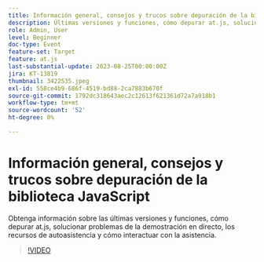 ```yaml
---
title: Información general, consejos y trucos sobre depuración de la biblioteca JavaScript
description: Últimas versiones y funciones, cómo depurar at.js, solucionar problemas de demostración en directo, recursos de autoasistencia y cómo interactuar con la asistencia.
role: Admin, User
level: Beginner
doc-type: Event
feature-set: Target
feature: at.js
last-substantial-update: 2023-08-25T00:00:00Z
jira: KT-13819
thumbnail: 3422535.jpeg
exl-id: 558ce4b9-686f-4519-bd88-2ca7883b670f
source-git-commit: 1792dc318643aec2c12613f621361d72a7a918b1
workflow-type: tm+mt
source-wordcount: '52'
ht-degree: 0%

---
```


# Información general, consejos y trucos sobre depuración de la biblioteca JavaScript

Obtenga información sobre las últimas versiones y funciones, cómo depurar at.js, solucionar problemas de la demostración en directo, los recursos de autoasistencia y cómo interactuar con la asistencia.

>[!VIDEO](https://video.tv.adobe.com/v/3422535/?learn=on)
